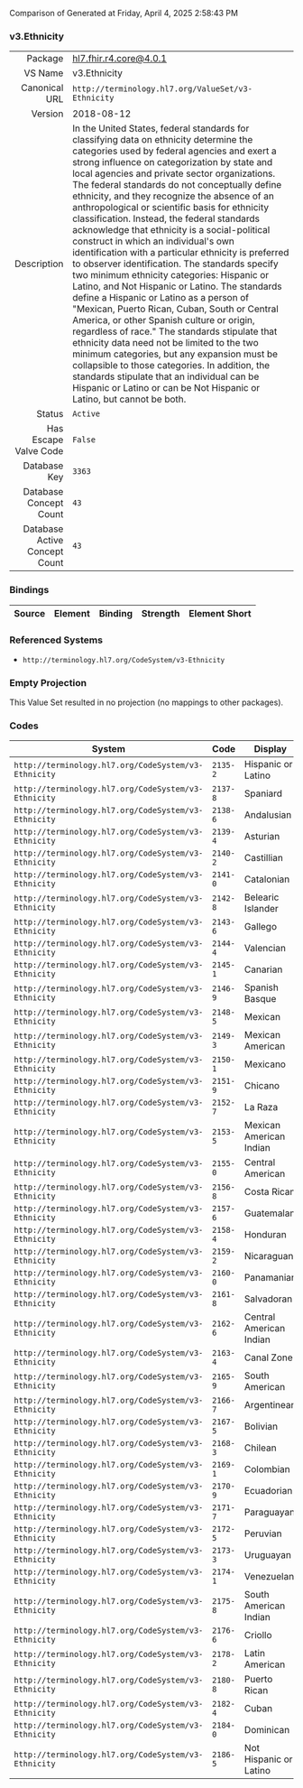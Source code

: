 Comparison of 
Generated at Friday, April 4, 2025 2:58:43 PM

### v3.Ethnicity

|      |     |
| ---: | --- |
| Package | hl7.fhir.r4.core@4.0.1 |
| VS Name | v3.Ethnicity |
| Canonical URL | `http://terminology.hl7.org/ValueSet/v3-Ethnicity` |
| Version | 2018-08-12 |
| Description | In the United States, federal standards for classifying data on ethnicity determine the categories used by federal agencies and exert a strong influence on categorization by state and local agencies and private sector organizations. The federal standards do not conceptually define ethnicity, and they recognize the absence of an anthropological or scientific basis for ethnicity classification.  Instead, the federal standards acknowledge that ethnicity is a social-political construct in which an individual's own identification with a particular ethnicity is preferred to observer identification.  The standards specify two minimum ethnicity categories: Hispanic or Latino, and Not Hispanic or Latino.  The standards define a Hispanic or Latino as a person of "Mexican, Puerto Rican, Cuban, South or Central America, or other Spanish culture or origin, regardless of race." The standards stipulate that ethnicity data need not be limited to the two minimum categories, but any expansion must be collapsible to those categories.  In addition, the standards stipulate that an individual can be Hispanic or Latino or can be Not Hispanic or Latino, but cannot be both. |
| Status | `Active` |
| Has Escape Valve Code | `False` |
| Database Key | `3363` |
| Database Concept Count | `43` |
| Database Active Concept Count | `43` |
### Bindings

| Source | Element | Binding | Strength | Element Short |
| ------ | ------- | ------- | -------- | ------------- |

### Referenced Systems

* `http://terminology.hl7.org/CodeSystem/v3-Ethnicity`
### Empty Projection

This Value Set resulted in no projection (no mappings to other packages).

### Codes

| System | Code | Display |
| ------ | ---- | ------- |
| `http://terminology.hl7.org/CodeSystem/v3-Ethnicity` | `2135-2` | Hispanic or Latino |
| `http://terminology.hl7.org/CodeSystem/v3-Ethnicity` | `2137-8` | Spaniard |
| `http://terminology.hl7.org/CodeSystem/v3-Ethnicity` | `2138-6` | Andalusian |
| `http://terminology.hl7.org/CodeSystem/v3-Ethnicity` | `2139-4` | Asturian |
| `http://terminology.hl7.org/CodeSystem/v3-Ethnicity` | `2140-2` | Castillian |
| `http://terminology.hl7.org/CodeSystem/v3-Ethnicity` | `2141-0` | Catalonian |
| `http://terminology.hl7.org/CodeSystem/v3-Ethnicity` | `2142-8` | Belearic Islander |
| `http://terminology.hl7.org/CodeSystem/v3-Ethnicity` | `2143-6` | Gallego |
| `http://terminology.hl7.org/CodeSystem/v3-Ethnicity` | `2144-4` | Valencian |
| `http://terminology.hl7.org/CodeSystem/v3-Ethnicity` | `2145-1` | Canarian |
| `http://terminology.hl7.org/CodeSystem/v3-Ethnicity` | `2146-9` | Spanish Basque |
| `http://terminology.hl7.org/CodeSystem/v3-Ethnicity` | `2148-5` | Mexican |
| `http://terminology.hl7.org/CodeSystem/v3-Ethnicity` | `2149-3` | Mexican American |
| `http://terminology.hl7.org/CodeSystem/v3-Ethnicity` | `2150-1` | Mexicano |
| `http://terminology.hl7.org/CodeSystem/v3-Ethnicity` | `2151-9` | Chicano |
| `http://terminology.hl7.org/CodeSystem/v3-Ethnicity` | `2152-7` | La Raza |
| `http://terminology.hl7.org/CodeSystem/v3-Ethnicity` | `2153-5` | Mexican American Indian |
| `http://terminology.hl7.org/CodeSystem/v3-Ethnicity` | `2155-0` | Central American |
| `http://terminology.hl7.org/CodeSystem/v3-Ethnicity` | `2156-8` | Costa Rican |
| `http://terminology.hl7.org/CodeSystem/v3-Ethnicity` | `2157-6` | Guatemalan |
| `http://terminology.hl7.org/CodeSystem/v3-Ethnicity` | `2158-4` | Honduran |
| `http://terminology.hl7.org/CodeSystem/v3-Ethnicity` | `2159-2` | Nicaraguan |
| `http://terminology.hl7.org/CodeSystem/v3-Ethnicity` | `2160-0` | Panamanian |
| `http://terminology.hl7.org/CodeSystem/v3-Ethnicity` | `2161-8` | Salvadoran |
| `http://terminology.hl7.org/CodeSystem/v3-Ethnicity` | `2162-6` | Central American Indian |
| `http://terminology.hl7.org/CodeSystem/v3-Ethnicity` | `2163-4` | Canal Zone |
| `http://terminology.hl7.org/CodeSystem/v3-Ethnicity` | `2165-9` | South American |
| `http://terminology.hl7.org/CodeSystem/v3-Ethnicity` | `2166-7` | Argentinean |
| `http://terminology.hl7.org/CodeSystem/v3-Ethnicity` | `2167-5` | Bolivian |
| `http://terminology.hl7.org/CodeSystem/v3-Ethnicity` | `2168-3` | Chilean |
| `http://terminology.hl7.org/CodeSystem/v3-Ethnicity` | `2169-1` | Colombian |
| `http://terminology.hl7.org/CodeSystem/v3-Ethnicity` | `2170-9` | Ecuadorian |
| `http://terminology.hl7.org/CodeSystem/v3-Ethnicity` | `2171-7` | Paraguayan |
| `http://terminology.hl7.org/CodeSystem/v3-Ethnicity` | `2172-5` | Peruvian |
| `http://terminology.hl7.org/CodeSystem/v3-Ethnicity` | `2173-3` | Uruguayan |
| `http://terminology.hl7.org/CodeSystem/v3-Ethnicity` | `2174-1` | Venezuelan |
| `http://terminology.hl7.org/CodeSystem/v3-Ethnicity` | `2175-8` | South American Indian |
| `http://terminology.hl7.org/CodeSystem/v3-Ethnicity` | `2176-6` | Criollo |
| `http://terminology.hl7.org/CodeSystem/v3-Ethnicity` | `2178-2` | Latin American |
| `http://terminology.hl7.org/CodeSystem/v3-Ethnicity` | `2180-8` | Puerto Rican |
| `http://terminology.hl7.org/CodeSystem/v3-Ethnicity` | `2182-4` | Cuban |
| `http://terminology.hl7.org/CodeSystem/v3-Ethnicity` | `2184-0` | Dominican |
| `http://terminology.hl7.org/CodeSystem/v3-Ethnicity` | `2186-5` | Not Hispanic or Latino |
